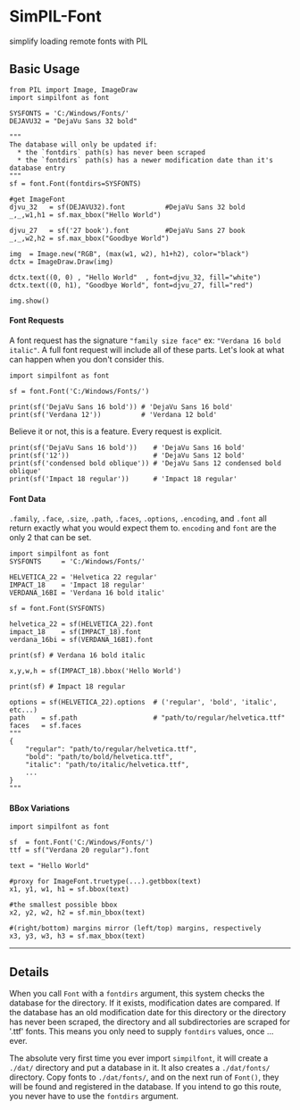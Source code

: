 # SimPIL-Font
simplify loading remote fonts with PIL

## Basic Usage
```python3
from PIL import Image, ImageDraw
import simpilfont as font

SYSFONTS = 'C:/Windows/Fonts/'
DEJAVU32 = "DejaVu Sans 32 bold"
        
"""
The database will only be updated if:
  * the `fontdirs` path(s) has never been scraped
  * the `fontdirs` path(s) has a newer modification date than it's database entry 
"""
sf = font.Font(fontdirs=SYSFONTS)

#get ImageFont
djvu_32   = sf(DEJAVU32).font          #DejaVu Sans 32 bold
_,_,w1,h1 = sf.max_bbox("Hello World")

djvu_27   = sf('27 book').font         #DejaVu Sans 27 book
_,_,w2,h2 = sf.max_bbox("Goodbye World")

img  = Image.new("RGB", (max(w1, w2), h1+h2), color="black")
dctx = ImageDraw.Draw(img)

dctx.text((0, 0) , "Hello World"  , font=djvu_32, fill="white")
dctx.text((0, h1), "Goodbye World", font=djvu_27, fill="red")

img.show()
```

#### Font Requests

A font request has the signature `"family size face"` ex: `"Verdana 16 bold italic"`. A full font request will include all of these parts. Let's look at what can happen when you don't consider this.

```python3
import simpilfont as font

sf = font.Font('C:/Windows/Fonts/')

print(sf('DejaVu Sans 16 bold')) # 'DejaVu Sans 16 bold'
print(sf('Verdana 12'))          # 'Verdana 12 bold'
```
Believe it or not, this is a feature. Every request is explicit.

```python3
print(sf('DejaVu Sans 16 bold'))    # 'DejaVu Sans 16 bold'
print(sf('12'))                     # 'DejaVu Sans 12 bold'
print(sf('condensed bold oblique')) # 'DejaVu Sans 12 condensed bold oblique'
print(sf('Impact 18 regular'))      # 'Impact 18 regular'
```

#### Font Data

`.family`, `.face`, `.size`, `.path`, `.faces`, `.options`, `.encoding`, and `.font` all return exactly what you would expect them to. `encoding` and `font` are the only 2 that can be set.

```python3
import simpilfont as font
SYSFONTS     = 'C:/Windows/Fonts/'

HELVETICA_22 = 'Helvetica 22 regular'
IMPACT_18    = 'Impact 18 regular'
VERDANA_16BI = 'Verdana 16 bold italic'

sf = font.Font(SYSFONTS)

helvetica_22 = sf(HELVETICA_22).font
impact_18    = sf(IMPACT_18).font
verdana_16bi = sf(VERDANA_16BI).font

print(sf) # Verdana 16 bold italic

x,y,w,h = sf(IMPACT_18).bbox('Hello World')

print(sf) # Impact 18 regular

options = sf(HELVETICA_22).options  # ('regular', 'bold', 'italic', etc...)
path    = sf.path                   # "path/to/regular/helvetica.ttf"
faces   = sf.faces
"""
{
    "regular": "path/to/regular/helvetica.ttf",
    "bold": "path/to/bold/helvetica.ttf",
    "italic": "path/to/italic/helvetica.ttf",
    ...
}
"""
```

#### BBox Variations
```python3
import simpilfont as font

sf  = font.Font('C:/Windows/Fonts/')
ttf = sf("Verdana 20 regular").font

text = "Hello World"

#proxy for ImageFont.truetype(...).getbbox(text)
x1, y1, w1, h1 = sf.bbox(text)

#the smallest possible bbox
x2, y2, w2, h2 = sf.min_bbox(text)

#(right/bottom) margins mirror (left/top) margins, respectively
x3, y3, w3, h3 = sf.max_bbox(text)
```


----------------

## Details

When you call `Font` with a `fontdirs` argument, this system checks the database for the directory. If it exists, modification dates are compared. If the database has an old modification date for this directory or the directory has never been scraped, the directory and all subdirectories are scraped for '.ttf' fonts. This means you only need to supply `fontdirs` values, once ... ever. 

The absolute very first time you ever import `simpilfont`, it will create a `./dat/` directory and put a database in it. It also creates a `./dat/fonts/` directory. Copy fonts to `./dat/fonts/`, and on the next run of `Font()`, they will be found and registered in the database. If you intend to go this route, you never have to use the `fontdirs` argument.
